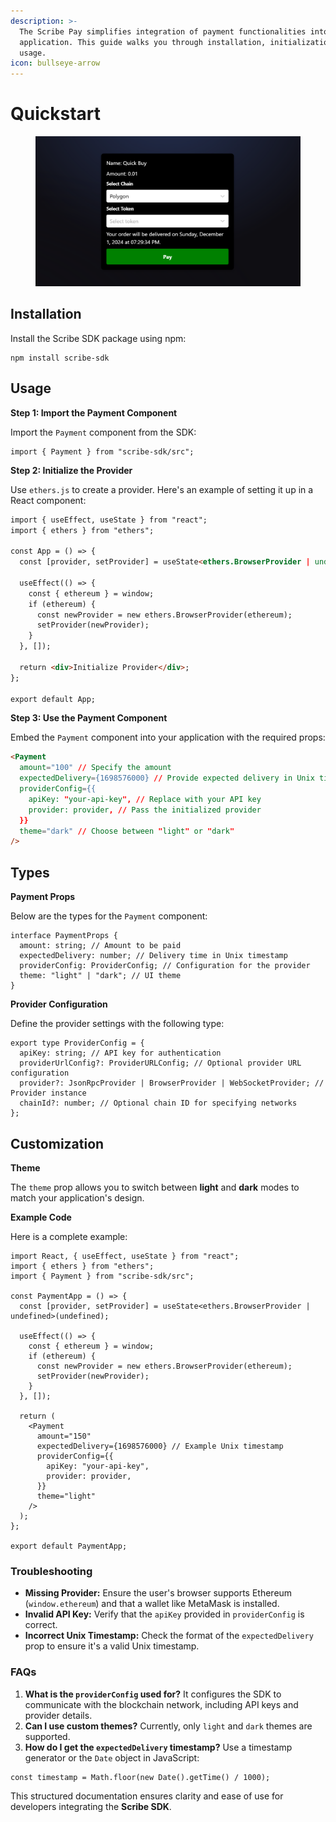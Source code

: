```yaml
---
description: >-
  The Scribe Pay simplifies integration of payment functionalities into your
  application. This guide walks you through installation, initialization, and
  usage.
icon: bullseye-arrow
---
```


# Quickstart



<figure><img src="../.gitbook/assets/image.PNG" alt=""><figcaption></figcaption></figure>

## **Installation**

Install the Scribe SDK package using npm:

```
npm install scribe-sdk
```

## Usage

**Step 1: Import the Payment Component**

Import the `Payment` component from the SDK:

```
import { Payment } from "scribe-sdk/src";
```

**Step 2: Initialize the Provider**

Use `ethers.js` to create a provider. Here's an example of setting it up in a React component:

```html
import { useEffect, useState } from "react";
import { ethers } from "ethers";

const App = () => {
  const [provider, setProvider] = useState<ethers.BrowserProvider | undefined>(undefined);

  useEffect(() => {
    const { ethereum } = window;
    if (ethereum) {
      const newProvider = new ethers.BrowserProvider(ethereum);
      setProvider(newProvider);
    }
  }, []);
  
  return <div>Initialize Provider</div>;
};

export default App;

```

**Step 3: Use the Payment Component**

Embed the `Payment` component into your application with the required props:

```html
<Payment
  amount="100" // Specify the amount
  expectedDelivery={1698576000} // Provide expected delivery in Unix timestamp
  providerConfig={{
    apiKey: "your-api-key", // Replace with your API key
    provider: provider, // Pass the initialized provider
  }}
  theme="dark" // Choose between "light" or "dark"
/>

```

## Types

**Payment Props**

Below are the types for the `Payment` component:

```
interface PaymentProps {
  amount: string; // Amount to be paid
  expectedDelivery: number; // Delivery time in Unix timestamp
  providerConfig: ProviderConfig; // Configuration for the provider
  theme: "light" | "dark"; // UI theme
}

```

**Provider Configuration**

Define the provider settings with the following type:

```
export type ProviderConfig = {
  apiKey: string; // API key for authentication
  providerUrlConfig?: ProviderURLConfig; // Optional provider URL configuration
  provider?: JsonRpcProvider | BrowserProvider | WebSocketProvider; // Provider instance
  chainId?: number; // Optional chain ID for specifying networks
};

```

## **Customization**

**Theme**

The `theme` prop allows you to switch between **light** and **dark** modes to match your application's design.

**Example Code**

Here is a complete example:

```
import React, { useEffect, useState } from "react";
import { ethers } from "ethers";
import { Payment } from "scribe-sdk/src";

const PaymentApp = () => {
  const [provider, setProvider] = useState<ethers.BrowserProvider | undefined>(undefined);

  useEffect(() => {
    const { ethereum } = window;
    if (ethereum) {
      const newProvider = new ethers.BrowserProvider(ethereum);
      setProvider(newProvider);
    }
  }, []);

  return (
    <Payment
      amount="150"
      expectedDelivery={1698576000} // Example Unix timestamp
      providerConfig={{
        apiKey: "your-api-key",
        provider: provider,
      }}
      theme="light"
    />
  );
};

export default PaymentApp;

```

### **Troubleshooting**

* **Missing Provider:** Ensure the user's browser supports Ethereum (`window.ethereum`) and that a wallet like MetaMask is installed.
* **Invalid API Key:** Verify that the `apiKey` provided in `providerConfig` is correct.
* **Incorrect Unix Timestamp:** Check the format of the `expectedDelivery` prop to ensure it's a valid Unix timestamp.

### FAQs



1. **What is the `providerConfig` used for?** It configures the SDK to communicate with the blockchain network, including API keys and provider details.
2. **Can I use custom themes?** Currently, only `light` and `dark` themes are supported.
3. **How do I get the `expectedDelivery` timestamp?** Use a timestamp generator or the `Date` object in JavaScript:



```
const timestamp = Math.floor(new Date().getTime() / 1000);
```

This structured documentation ensures clarity and ease of use for developers integrating the **Scribe SDK**.
